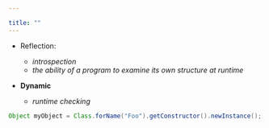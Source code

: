```yaml
---

title: "" 
---
```


- Reflection: 
  - *introspection* 
  - *the ability of a program to examine its own structure at runtime*

- **Dynamic**
  - *runtime checking*

```Java
Object myObject = Class.forName("Foo").getConstructor().newInstance();
```
